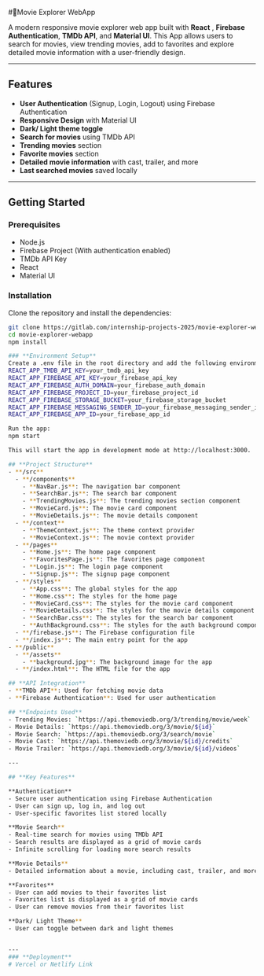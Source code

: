 #🎥Movie Explorer WebApp

A modern responsive movie explorer web app built with **React** , **Firebase Authentication**, **TMDb API**, and **Material UI**. This App allows users to search for movies, view trending movies, add to favorites and explore detailed movie information with a user-friendly design.

---

## **Features**
- **User Authentication** (Signup, Login, Logout) using Firebase Authentication  
- **Responsive Design** with Material UI  
- **Dark/ Light theme toggle**  
- **Search for movies** using TMDb API  
- **Trending movies** section  
- **Favorite movies** section  
- **Detailed movie information** with cast, trailer, and more  
- **Last searched movies** saved locally  


---

## Getting Started

### **Prerequisites**
- Node.js  
- Firebase Project (With authentication enabled)  
- TMDb API Key  
- React  
- Material UI  


### **Installation**
Clone the repository and install the dependencies:
```bash
git clone https://gitlab.com/internship-projects-2025/movie-explorer-webapp.git
cd movie-explorer-webapp
npm install

### **Environment Setup**
Create a .env file in the root directory and add the following environment variables:
REACT_APP_TMDB_API_KEY=your_tmdb_api_key
REACT_APP_FIREBASE_API_KEY=your_firebase_api_key
REACT_APP_FIREBASE_AUTH_DOMAIN=your_firebase_auth_domain
REACT_APP_FIREBASE_PROJECT_ID=your_firebase_project_id
REACT_APP_FIREBASE_STORAGE_BUCKET=your_firebase_storage_bucket
REACT_APP_FIREBASE_MESSAGING_SENDER_ID=your_firebase_messaging_sender_id
REACT_APP_FIREBASE_APP_ID=your_firebase_app_id

Run the app:
npm start

This will start the app in development mode at http://localhost:3000.

## **Project Structure**
- **/src**
  - **/components**
    - **NavBar.js**: The navigation bar component
    - **SearchBar.js**: The search bar component
    - **TrendingMovies.js**: The trending movies section component
    - **MovieCard.js**: The movie card component
    - **MovieDetails.js**: The movie details component
  - **/context**
    - **ThemeContext.js**: The theme context provider
    - **MovieContext.js**: The movie context provider
  - **/pages**
    - **Home.js**: The home page component
    - **FavoritesPage.js**: The favorites page component
    - **Login.js**: The login page component
    - **Signup.js**: The signup page component
  - **/styles**
    - **App.css**: The global styles for the app
    - **Home.css**: The styles for the home page
    - **MovieCard.css**: The styles for the movie card component
    - **MovieDetails.css**: The styles for the movie details component
    - **SearchBar.css**: The styles for the search bar component
    - **AuthBackground.css**: The styles for the auth background component
  - **/firebase.js**: The Firebase configuration file
  - **/index.js**: The main entry point for the app
- **/public**
  - **/assets**
    - **background.jpg**: The background image for the app
  - **/index.html**: The HTML file for the app

## **API Integration**
- **TMDb API**: Used for fetching movie data  
- **Firebase Authentication**: Used for user authentication  

## **Endpoints Used**
- Trending Movies: `https://api.themoviedb.org/3/trending/movie/week`  
- Movie Details: `https://api.themoviedb.org/3/movie/${id}`  
- Movie Search: `https://api.themoviedb.org/3/search/movie`  
- Movie Cast: `https://api.themoviedb.org/3/movie/${id}/credits`  
- Movie Trailer: `https://api.themoviedb.org/3/movie/${id}/videos`  

---

## **Key Features**

**Authentication**  
- Secure user authentication using Firebase Authentication  
- User can sign up, log in, and log out  
- User-specific favorites list stored locally  

**Movie Search**  
- Real-time search for movies using TMDb API  
- Search results are displayed as a grid of movie cards  
- Infinite scrolling for loading more search results  

**Movie Details**  
- Detailed information about a movie, including cast, trailer, and more  

**Favorites**  
- User can add movies to their favorites list  
- Favorites list is displayed as a grid of movie cards  
- User can remove movies from their favorites list  

**Dark/ Light Theme**  
- User can toggle between dark and light themes  


---
### **Deployment**
# Vercel or Netlify Link


